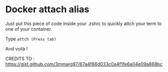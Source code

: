 # Docker attach alias

Just put this piece of code inside your .zshrc to quickly attch your term to one of your container.

Type ```attch (Press tab)```

And voilà !

CREDITS TO : https://gist.github.com/3mmarg97/67a4f66d033c0a4f1fe6a04e09a868bc
